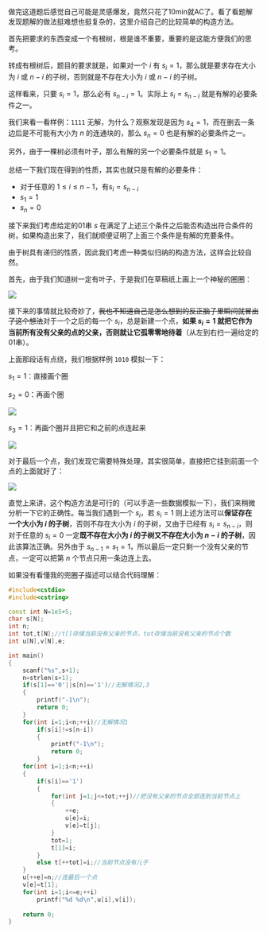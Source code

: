 做完这道题后感觉自己可能是灵感爆发，竟然只花了10min就AC了。看了看题解发现题解的做法挺难想也挺复杂的，这里介绍自己的比较简单的构造方法。

首先把要求的东西变成一个有根树，根是谁不重要，重要的是这能方便我们的思考。

转成有根树后，题目的要求就是，如果对一个 $i$ 有 $s_i=1$，那么就是要求存在大小为 $i$ 或 $n-i$ 的子树，否则就是不存在大小为 $i$ 或 $n-i$ 的子树。

这样看来，只要 $s_i=1$，那么必有 $s_{n-i}=1$。实际上 $s_i=s_{n-i}$ 就是有解的必要条件之一。

我们来看一看样例：$\mathtt{1111}$ 无解，为什么？观察发现是因为 $s_4=1$，而在删去一条边后是不可能有大小为 $n$ 的连通块的，那么 $s_n=0$ 也是有解的必要条件之一。

另外，由于一棵树必须有叶子，那么有解的另一个必要条件就是 $s_1=1$。

总结一下我们现在得到的性质，其实也就只是有解的必要条件：

- 对于任意的 $1 \le i \le n-1$，有$s_i=s_{n-i}$
- $s_1=1$
- $s_n=0$

接下来我们考虑给定的01串 $s$ 在满足了上述三个条件之后能否构造出符合条件的树，如果构造出来了，我们就顺便证明了上面三个条件是有解的充要条件。

由于树具有递归的性质，因此我们考虑一种类似归纳的构造方法，这样会比较自然。

首先，由于我们知道树一定有叶子，于是我们在草稿纸上画上一个神秘的圈圈：

![](https://cdn.luogu.com.cn/upload/image_hosting/g0203o1m.png)

接下来的事情就比较奇妙了，~~我也不知道自己是怎么想到的反正脑子里瞬间就冒出了这个想法~~对于一个之后的每一个 $s_i$，总是新建一个点，**如果 $s_i=1$ 就把它作为当前所有没有父亲的点的父亲，否则就让它孤零零地待着**（从左到右扫一遍给定的01串）。

上面那段话有点绕，我们根据样例 $\mathtt{1010}$ 模拟一下：

$s_1=1$：直接画个圈

$s_2=0$：再画个圈

![](https://cdn.luogu.com.cn/upload/image_hosting/6ccf544w.png)

$s_3=1$：再画个圈并且把它和之前的点连起来

![](https://cdn.luogu.com.cn/upload/image_hosting/pkq2f0vi.png)

对于最后一个点，我们发现它需要特殊处理，其实很简单，直接把它挂到前面一个点的上面就好了：

![](https://cdn.luogu.com.cn/upload/image_hosting/9nl1ky80.png)

直觉上来讲，这个构造方法是可行的（可以手造一些数据模拟一下），我们来稍微分析一下它的正确性。每当我们遇到一个 $s_i$，若 $s_i=1$ 则上述方法可以**保证存在一个大小为 $i$ 的子树**，否则不存在大小为 $i$ 的子树，又由于已经有 $s_i=s_{n-i}$，则对于任意的 $s_i=0$ 一定**既不存在大小为 $i$ 的子树又不存在大小为 $n-i$ 的子树**，因此该算法正确。另外由于 $s_{n-1}=s_1=1$，所以最后一定只剩一个没有父亲的节点，一定可以把第 $n$ 个节点只用一条边连上去。

如果没有看懂我的兜圈子描述可以结合代码理解：

```cpp
#include<cstdio>
#include<cstring>

const int N=1e5+5;
char s[N];
int n;
int tot,t[N];//t[]存储当前没有父亲的节点，tot存储当前没有父亲的节点个数
int u[N],v[N],e;

int main()
{
    scanf("%s",s+1);
    n=strlen(s+1);
    if(s[1]=='0'||s[n]=='1')//无解情况2,3
    {
        printf("-1\n");
        return 0;
    }
    for(int i=1;i<n;++i)//无解情况1
        if(s[i]!=s[n-i])
        {
            printf("-1\n");
            return 0;
        }
    for(int i=1;i<n;++i)
    {
        if(s[i]=='1')
        {
            for(int j=1;j<=tot;++j)//把没有父亲的节点全部连到当前节点上
            {
                ++e;
                u[e]=i;
                v[e]=t[j];
            }
            tot=1;
            t[1]=i;
        }
        else t[++tot]=i;//当前节点没有儿子
    }
    u[++e]=n;//连最后一个点
    v[e]=t[1];
    for(int i=1;i<=e;++i)
        printf("%d %d\n",u[i],v[i]);
    
    return 0;
}
```
